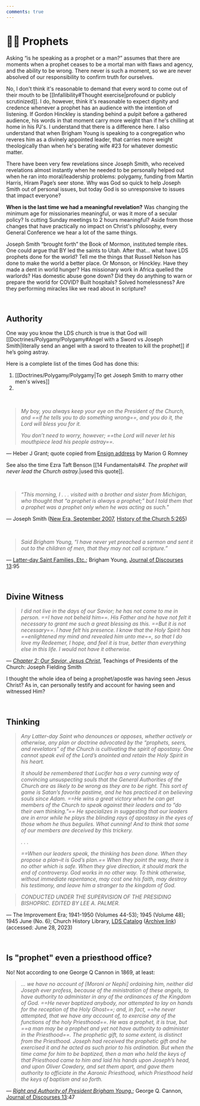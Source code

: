 ```yaml
---
comments: true
---
```

# 👨‍💼 Prophets
Asking “is he speaking as a prophet or a man?” assumes that there are moments when a prophet ceases to be a mortal man with flaws and agency, and the ability to be wrong. There never is such a moment, so we are never absolved of our responsibility to confirm truth for ourselves.

No, I don't think it's reasonable to demand that every word to come out of their mouth to be [[Infallibility#Thought exercise|profound or publicly scrutinized]]. I do, however, think it's reasonable to expect dignity and credence whenever a prophet has an audience with the intention of listening. If Gordon Hinckley is standing behind a pulpit before a gathered audience, his words in that moment carry more weight than if he's chilling at home in his PJ's. I understand that there is a difference here. I also understand that when Brigham Young is speaking to a congregation who reveres him as a divinely appointed leader, that carries more weight theologically than when he's berating wife #23 for whatever domestic matter.

There have been very few revelations since Joseph Smith, who received revelations almost instantly when he needed to be personally helped out when he ran into moral/leadership problems: polygamy, funding from Martin Harris, Hiram Page’s seer stone. Why was God so quick to help Joseph Smith out of personal issues, but  today God is so unresponsive to issues that impact everyone?

**When is the last time we had a meaningful revelation?** Was changing the minimum age for missionaries meaningful, or was it more of a secular policy? Is cutting Sunday meetings to 2 hours meaningful? Aside from those changes that have practically no impact on Christ's philosophy, every General Conference we hear a lot of the same things.

Joseph Smith “brought forth” the Book of Mormon, instituted temple rites. One could argue that BY led the saints to Utah. After that… what have LDS prophets done for the world? Tell me the things that Russell Nelson has done to make the world a better place. Or Monson, or Hinckley. Have they made a dent in world hunger? Has missionary work in Africa quelled the warlords? Has domestic abuse gone down? Did they do anything to warn or prepare the world for COVID? Built hospitals? Solved homelessness? Are they performing miracles like we read about in scripture?

&nbsp;

## Authority
One way you know the LDS church is true is that God will [[Doctrines/Polygamy/Polygamy#Angel with a Sword vs Joseph Smith|literally send an angel with a sword to threaten to kill the prophet]] if he’s going astray.

Here is a complete list of the times God has done this:

1. [[Doctrines/Polygamy/Polygamy|To get Joseph Smith to marry other men's wives]]
2. &nbsp;

&nbsp;

> *My boy, you always keep your eye on the President of the Church, and ==if he tells you to do something wrong==, and you do it, the Lord will bless you for it.*
>
> *You don’t need to worry, however; ==the Lord will never let his mouthpiece lead his people astray==.*

— Heber J Grant; quote copied from [Ensign address](https://www.churchofjesuschrist.org/study/ensign/1972/07/the-covenant-of-the-priesthood?lang=eng) by Marion G Romney

See also the time Ezra Taft Benson [[14 Fundamentals#*4. The prophet will never lead the Church astray.*|used this quote]].

&nbsp;

> *“This morning, I . . . visited with a brother and sister from Michigan, who thought that “a prophet is always a prophet;” but I told them that a prophet was a prophet only when he was acting as such."*

— Joseph Smith ([New Era, September 2007](https://www.churchofjesuschrist.org/study/new-era/2007/09/ordinary-men-extraordinary-callings?lang=eng&id=p11#p11), [History of the Church 5:265](https://archive.org/details/history-of-the-church-volume-5/page/258/mode/2up?view=theater&q=%22a+prophet+is+always+a+prophet%22))

&nbsp;

> _Said Brigham Young, “I have never yet preached a sermon and sent it out to the children of men, that they may not call scripture.”_

— [Latter-day Saint Families, Etc.](https://scriptures.byu.edu/#0651617b8:t1fbdd:j13); Brigham Young, [Journal of Discourses 13](https://scriptures.byu.edu/jod/pdf/JoD13/JoD13.pdf):95

&nbsp;

## Divine Witness
> *I did not live in the days of our Savior; he has not come to me in person. ==I have not beheld him==. His Father and he have not felt it necessary to grant me such a great blessing as this. ==But it is not necessary==. I have felt his presence. I know that the Holy Spirit has ==enlightened my mind and revealed him unto me==, so that I do love my Redeemer, I hope, and feel it is true, better than everything else in this life. I would not have it otherwise.*

— *[Chapter 2: Our Savior, Jesus Christ](https://www.churchofjesuschrist.org/study/manual/teachings-of-presidents-of-the-church-joseph-fielding-smith/chapter-2-our-savior-jesus-christ?lang=eng&id=p3#p3)*, Teachings of Presidents of the Church: Joseph Fielding Smith

I thought the whole idea of being a prophet/apostle was having seen Jesus Christ? As in, can personally testify and account for having seen and witnessed Him?

&nbsp;

## Thinking
> *Any Latter-day Saint who denounces or opposes, whether actively or otherwise, any plan or doctrine advocated by the “prophets, seers, and revelators” of the Church is cultivating the spirit of apostasy. One cannot speak evil of the Lord’s anointed and retain the Holy Spirit in his heart.*
>
> *It should be remembered that Lucifer has a very cunning way of convincing unsuspecting souls that the General Authorities of the Church are as likely to be wrong as they are to be right. This sort of game is Satan’s favorite pastime, and he has practiced it on believing souls since Adam. ==He wins a great victory when he can get members of the Church to speak against their leaders and to “do their own thinking.”== He specializes in suggesting that our leaders are in error while he plays the blinding rays of apostasy in the eyes of those whom he thus beguiles. What cunning! And to think that some of our members are deceived by this trickery.*
>
> _. . ._
>
> *==When our leaders speak, the thinking has been done. When they propose a plan–it is God’s plan.== When they point the way, there is no other which is safe. When they give direction, it should mark the end of controversy. God works in no other way. To think otherwise, without immediate repentance, may cost one his faith, may destroy his testimony, and leave him a stranger to the kingdom of God.*

> _CONDUCTED UNDER THE SUPERVISION OF THE PRESIDING BISHOPRIC. EDITED BY LEE A. PALMER._

— The Improvement Era; 1941-1950 (Volumes 44-53); 1945 (Volume 48); 1945 June (No. 6); Church History Library, [LDS Catalog](https://catalog.churchofjesuschrist.org/assets/082ccb85-bae0-437b-9575-628ae039f9cd/0/0?lang=eng) ([Archive link](https://archive.org/details/improvementera4806unse/page/354/mode/1up?view=theater)) (accessed: June 28, 2023)

&nbsp;

## Is "prophet" even a priesthood office?
No! Not according to one George Q Cannon in 1869, at least:

> *... we have no account of [Moroni or Nephi] ordaining him, neither did Joseph ever profess, because of the ministration of these angels, to have authority to administer in any of the ordinances of the Kingdom of God. ==He never baptized anybody, nor attempted to lay on hands for the reception of the Holy Ghost==; and, in fact, ==he never attempted, that we have any account of, to exercise any of the functions of the holy Priesthood==. He was a prophet, it is true, but ==a man may be a prophet and yet not have authority to administer in the Priesthood==. The prophetic gift, to some extent, is distinct from the Priesthood. Joseph had received the prophetic gift and he exercised it and he acted as such prior to his ordination. But when the time came for him to be baptized, then a man who held the keys of that Priesthood came to him and laid his hands upon Joseph’s head, and upon Oliver Cowdery, and set them apart, and gave them authority to officiate in the Aaronic Priesthood, which Priesthood held the keys of baptism and so forth.*

— *[Right and Authority of President Brigham Young.](https://scriptures.byu.edu/#0651617b8:t1fbd8:j13)*; George Q. Cannon, [Journal of Discourses 13](https://scriptures.byu.edu/jod/pdf/JoD13/JoD13.pdf):47
